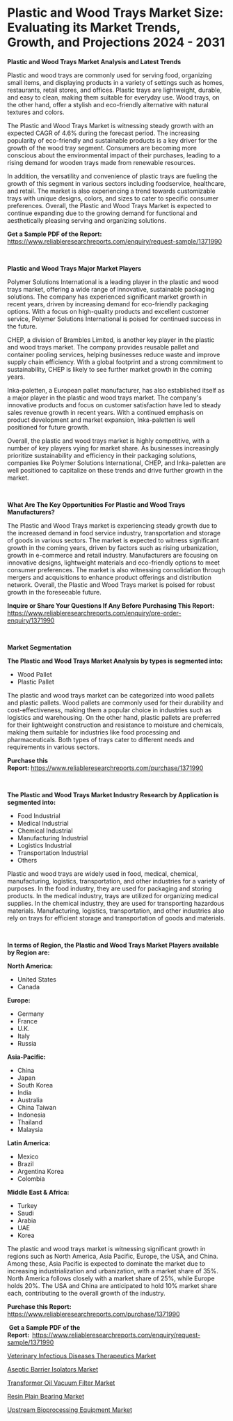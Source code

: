<p><h1>Plastic and Wood Trays Market Size: Evaluating its Market Trends, Growth, and Projections 2024 - 2031</h1></p><p><strong>Plastic and Wood Trays Market Analysis and Latest Trends</strong></p>
<p><p>Plastic and wood trays are commonly used for serving food, organizing small items, and displaying products in a variety of settings such as homes, restaurants, retail stores, and offices. Plastic trays are lightweight, durable, and easy to clean, making them suitable for everyday use. Wood trays, on the other hand, offer a stylish and eco-friendly alternative with natural textures and colors.</p><p>The Plastic and Wood Trays Market is witnessing steady growth with an expected CAGR of 4.6% during the forecast period. The increasing popularity of eco-friendly and sustainable products is a key driver for the growth of the wood tray segment. Consumers are becoming more conscious about the environmental impact of their purchases, leading to a rising demand for wooden trays made from renewable resources.</p><p>In addition, the versatility and convenience of plastic trays are fueling the growth of this segment in various sectors including foodservice, healthcare, and retail. The market is also experiencing a trend towards customizable trays with unique designs, colors, and sizes to cater to specific consumer preferences. Overall, the Plastic and Wood Trays Market is expected to continue expanding due to the growing demand for functional and aesthetically pleasing serving and organizing solutions.</p></p>
<p><strong>Get a Sample PDF of the Report:&nbsp;</strong> <a href="https://www.reliableresearchreports.com/enquiry/request-sample/1371990">https://www.reliableresearchreports.com/enquiry/request-sample/1371990</a></p>
<p>&nbsp;</p>
<p><strong>Plastic and Wood Trays Major Market Players</strong></p>
<p><p>Polymer Solutions International is a leading player in the plastic and wood trays market, offering a wide range of innovative, sustainable packaging solutions. The company has experienced significant market growth in recent years, driven by increasing demand for eco-friendly packaging options. With a focus on high-quality products and excellent customer service, Polymer Solutions International is poised for continued success in the future.</p><p>CHEP, a division of Brambles Limited, is another key player in the plastic and wood trays market. The company provides reusable pallet and container pooling services, helping businesses reduce waste and improve supply chain efficiency. With a global footprint and a strong commitment to sustainability, CHEP is likely to see further market growth in the coming years.</p><p>Inka-paletten, a European pallet manufacturer, has also established itself as a major player in the plastic and wood trays market. The company's innovative products and focus on customer satisfaction have led to steady sales revenue growth in recent years. With a continued emphasis on product development and market expansion, Inka-paletten is well positioned for future growth.</p><p>Overall, the plastic and wood trays market is highly competitive, with a number of key players vying for market share. As businesses increasingly prioritize sustainability and efficiency in their packaging solutions, companies like Polymer Solutions International, CHEP, and Inka-paletten are well positioned to capitalize on these trends and drive further growth in the market.</p></p>
<p>&nbsp;</p>
<p><strong>What Are The Key Opportunities For Plastic and Wood Trays Manufacturers?</strong></p>
<p><p>The Plastic and Wood Trays market is experiencing steady growth due to the increased demand in food service industry, transportation and storage of goods in various sectors. The market is expected to witness significant growth in the coming years, driven by factors such as rising urbanization, growth in e-commerce and retail industry. Manufacturers are focusing on innovative designs, lightweight materials and eco-friendly options to meet consumer preferences. The market is also witnessing consolidation through mergers and acquisitions to enhance product offerings and distribution network. Overall, the Plastic and Wood Trays market is poised for robust growth in the foreseeable future.</p></p>
<p><strong>Inquire or Share Your Questions If Any Before Purchasing This Report:</strong> <a href="https://www.reliableresearchreports.com/enquiry/pre-order-enquiry/1371990">https://www.reliableresearchreports.com/enquiry/pre-order-enquiry/1371990</a></p>
<p>&nbsp;</p>
<p><strong>Market Segmentation</strong></p>
<p><strong>The Plastic and Wood Trays Market Analysis by types is segmented into:</strong></p>
<p><ul><li>Wood Pallet</li><li>Plastic Pallet</li></ul></p>
<p><p>The plastic and wood trays market can be categorized into wood pallets and plastic pallets. Wood pallets are commonly used for their durability and cost-effectiveness, making them a popular choice in industries such as logistics and warehousing. On the other hand, plastic pallets are preferred for their lightweight construction and resistance to moisture and chemicals, making them suitable for industries like food processing and pharmaceuticals. Both types of trays cater to different needs and requirements in various sectors.</p></p>
<p><strong>Purchase this Report:&nbsp;</strong><a href="https://www.reliableresearchreports.com/purchase/1371990">https://www.reliableresearchreports.com/purchase/1371990</a></p>
<p>&nbsp;</p>
<p><strong>The Plastic and Wood Trays Market Industry Research by Application is segmented into:</strong></p>
<p><ul><li>Food Industrial</li><li>Medical Industrial</li><li>Chemical Industrial</li><li>Manufacturing Industrial</li><li>Logistics Industrial</li><li>Transportation Industrial</li><li>Others</li></ul></p>
<p><p>Plastic and wood trays are widely used in food, medical, chemical, manufacturing, logistics, transportation, and other industries for a variety of purposes. In the food industry, they are used for packaging and storing products. In the medical industry, trays are utilized for organizing medical supplies. In the chemical industry, they are used for transporting hazardous materials. Manufacturing, logistics, transportation, and other industries also rely on trays for efficient storage and transportation of goods and materials.</p></p>
<p>&nbsp;</p>
<p><strong>In terms of Region, the Plastic and Wood Trays Market Players available by Region are:</strong></p>
<p>
    <p> <strong> North America: </strong>
        <ul>
            <li>United States</li>
            <li>Canada</li>
        </ul>
        </p> 
    <p> <strong> Europe: </strong>
        <ul>
            <li>Germany</li>
            <li>France</li>
            <li>U.K.</li>
            <li>Italy</li>
            <li>Russia</li>
        </ul>
        </p> 
    <p> <strong> Asia-Pacific: </strong>
        <ul>
            <li>China</li>
            <li>Japan</li>
            <li>South Korea</li>
            <li>India</li>
            <li>Australia</li>
            <li>China Taiwan</li>
            <li>Indonesia</li>
            <li>Thailand</li>
            <li>Malaysia</li>
        </ul>
        </p> 
    <p> <strong> Latin America: </strong>
        <ul>
            <li>Mexico</li>
            <li>Brazil</li>
            <li>Argentina Korea</li>
            <li>Colombia</li>
        </ul>
        </p> 
    <p> <strong> Middle East & Africa: </strong>
        <ul>
            <li>Turkey</li>
            <li>Saudi</li>
            <li>Arabia</li>
            <li>UAE</li>
            <li>Korea</li>
        </ul>
    </p>
    </p>
<p><p>The plastic and wood trays market is witnessing significant growth in regions such as North America, Asia Pacific, Europe, the USA, and China. Among these, Asia Pacific is expected to dominate the market due to increasing industrialization and urbanization, with a market share of 35%. North America follows closely with a market share of 25%, while Europe holds 20%. The USA and China are anticipated to hold 10% market share each, contributing to the overall growth of the industry.</p></p>
<p><strong>Purchase this Report: </strong><a href="https://www.reliableresearchreports.com/purchase/1371990">https://www.reliableresearchreports.com/purchase/1371990</a></p>
<p>&nbsp;<strong>Get a Sample PDF of the Report:&nbsp;&nbsp;</strong><a href="https://www.reliableresearchreports.com/enquiry/request-sample/1371990">https://www.reliableresearchreports.com/enquiry/request-sample/1371990</a></p>
<p><strong></strong></p>
<p><p><a href="https://github.com/brentleyjimmiealvaradoz4l1rea/Market-Research-Report-List-1/blob/main/veterinary-infectious-diseases-therapeutics-market.md">Veterinary Infectious Diseases Therapeutics Market</a></p><p><a href="https://medium.com/@williambatz35/aseptic-barrier-isolators-market-research-report-its-history-and-forecast-2024-to-2031-0c0c027bfbae">Aseptic Barrier Isolators Market</a></p><p><a href="https://medium.com/@williambatz35/transformer-oil-vacuum-filter-market-competitive-analysis-market-trends-and-forecast-to-2031-919fad235032">Transformer Oil Vacuum Filter Market</a></p><p><a href="https://medium.com/@williambatz35/resin-plain-bearing-market-share-evolution-and-market-growth-trends-2024-2031-7a1a50b524db">Resin Plain Bearing Market</a></p><p><a href="https://github.com/Angelnienowdseej3e45z3p8c/Market-Research-Report-List-1/blob/main/upstream-bioprocessing-equipment-market.md">Upstream Bioprocessing Equipment Market</a></p></p>
